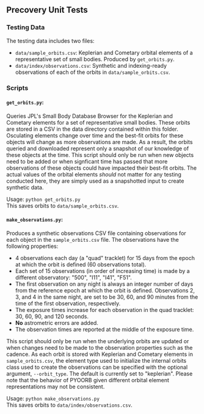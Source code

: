 ## Precovery Unit Tests

### Testing Data
The testing data includes two files:
- `data/sample_orbits.csv`: Keplerian and Cometary orbital elements of a representative set of small bodies. Produced by `get_orbits.py`.
- `data/index/observations.csv`: Synthetic and indexing-ready observations of each of the orbits in `data/sample_orbits.csv`.

### Scripts
#### `get_orbits.py`:
Queries JPL's Small Body Database Browser for the Keplerian and Cometary elements for a set of representative small bodies. These orbits are stored in a CSV in the data directory contained within this folder. Osculating elements change over time and the best-fit orbits for these objects will change as more observations are made. As a result, the orbits queried and downloaded represent only a snapshot of our knowledge of these objects at the time. This script should only be run when new objects need to be added or when signficant time has passed that more observations of these objects could have impacted their best-fit orbits. The actual values of the orbital elements *should* not matter for any testing conducted here, they are simply used as a snapshotted input to create synthetic data.

Usage: ```python get_orbits.py```  
This saves orbits to `data/sample_orbits.csv`.

#### `make_observations.py`:
Produces a synthetic observations CSV file containing observations for each object in the `sample_orbits.csv` file. The observations have the following properties:
- 4 observations each day (a "quad" tracklet) for 15 days from the epoch at which the orbit is defined (60 observations total).
- Each set of 15 observations (in order of increasing time) is made by a different observatory: "500", "I11", "I41", "F51".
- The first observation on any night is always an integer number of days from the reference epoch at which the orbit is defined. Observations 2, 3, and 4 in the same night, are set to be 30, 60, and 90 minutes from the time of the first observation, respectively.
- The exposure times increase for each observation in the quad tracklet: 30, 60, 90, and 120 seconds.
- **No** astrometric errors are added.
- The observation times are reported at the middle of the exposure time.  

This script should only be run when the underlying orbits are updated or when changes need to be made to the observation properties such as the cadence. As each orbit is stored with Keplerian and Cometary elements in `sample_orbits.csv`, the element type used to initialize the internal orbits class used to create the observations can be specified with the optional argument, `--orbit_type`. The default is currently set to "keplerian". Please note that the behavior of PYOORB given different orbital element representations may not be consistent.

Usage: ```python make_observations.py```  
This saves orbits to `data/index/observations.csv`.
